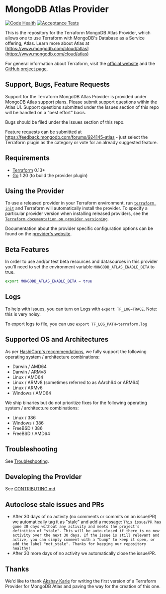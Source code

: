 # MongoDB Atlas Provider
[![Code Health](https://github.com/mongodb/terraform-provider-mongodbatlas/actions/workflows/code-health.yml/badge.svg)](https://github.com/mongodb/terraform-provider-mongodbatlas/actions/workflows/code-health.yml)
[![Acceptance Tests](https://github.com/mongodb/terraform-provider-mongodbatlas/actions/workflows/acceptance-tests.yml/badge.svg)](https://github.com/mongodb/terraform-provider-mongodbatlas/actions/workflows/acceptance-tests.yml)


This is the repository for the Terraform MongoDB Atlas Provider, which allows one to use Terraform with MongoDB's Database as a Service offering, Atlas.
Learn more about Atlas at  [https://www.mongodb.com/cloud/atlas](https://www.mongodb.com/cloud/atlas)

For general information about Terraform, visit the [official website](https://www.terraform.io) and the [GitHub project page](https://github.com/hashicorp/terraform).

## Support, Bugs, Feature Requests

Support for the Terraform MongoDB Atlas Provider is provided under MongoDB Atlas support plans.   Please submit support questions within the Atlas UI.  Support questions submitted under the Issues section of this repo will be handled on a "best effort" basis.

Bugs should be filed under the Issues section of this repo.

Feature requests can be submitted at https://feedback.mongodb.com/forums/924145-atlas - just select the Terraform plugin as the category or vote for an already suggested feature.

## Requirements
- [Terraform](https://www.terraform.io/downloads.html) 0.13+
- [Go](https://golang.org/doc/install) 1.20 (to build the provider plugin)

## Using the Provider

To use a released provider in your Terraform environment, run [`terraform init`](https://www.terraform.io/docs/commands/init.html) and Terraform will automatically install the provider. To specify a particular provider version when installing released providers, see the [`Terraform documentation on provider versioning`](https://www.terraform.io/docs/configuration/providers.html#version-provider-versions).

Documentation about the provider specific configuration options can be found on the [provider's website](https://www.terraform.io/docs/providers/).

## Beta Features
In order to use and/or test beta resources and datasources in this provider you'll need to set the environment variable `MONGODB_ATLAS_ENABLE_BETA` to true.


```bash
export MONGODB_ATLAS_ENABLE_BETA = true
```
## Logs
To help with issues, you can turn on Logs with `export TF_LOG=TRACE`. Note: this is very noisy. 

To export logs to file, you can use `export TF_LOG_PATH=terraform.log`


## Supported OS and Architectures
As per [HashiCorp's recommendations](https://developer.hashicorp.com/terraform/registry/providers/os-arch), we fully support the following operating system / architecture combinations:
- Darwin / AMD64
- Darwin / ARMv8
- Linux / AMD64
- Linux / ARMv8 (sometimes referred to as AArch64 or ARM64)
- Linux / ARMv6
- Windows / AMD64

We ship binaries but do not prioritize fixes for the following operating system / architecture combinations:
- Linux / 386
- Windows / 386
- FreeBSD / 386
- FreeBSD / AMD64


## Troubleshooting
See [Troubleshooting](website/docs/troubleshooting.html.markdown).

## Developing the Provider
See [CONTRIBUTING.md](./CONTRIBUTING.md).

## Autoclose stale issues and PRs

- After 30 days of no activity (no comments or commits on an issue/PR) we automatically tag it as "stale" and add a message: ```This issue/PR has gone 30 days without any activity and meets the project's definition of "stale". This will be auto-closed if there is no new activity over the next 30 days. If the issue is still relevant and active, you can simply comment with a "bump" to keep it open, or add the label "not_stale". Thanks for keeping our repository healthy!```
- After 30 more days of no activity we automatically close the issue/PR.

## Thanks

We'd like to thank [Akshay Karle](https://github.com/akshaykarle) for writing the first version of a Terraform Provider for MongoDB Atlas and paving the way for the creation of this one.
